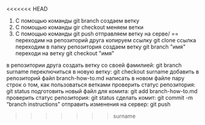 <<<<<<< HEAD
1) С помощью команды git branch создаем ветку
2) С помощью команды gir checkout меняем ветки
3) С помощью команды git push отправляем ветку на серве/
==
переходим на репозиторий друга
копируем ссылку
git clone ссылка
переходим в папку репозитория
создаем ветку git branch "имя"
переходи на ветку git checkout "имя"

в репозитории друга создать ветку со своей фамилией: git branch surname
переключиться в новую ветку: git checkout surname
добавить в репозиторий файл branch-how-to.md
написать в новом файле пару строк о том, как пользоваться ветками
проверить статус репозитория: git status
подготовить новый файл для комита: git add branch-how-to.md
проверить статус репозитория: git status
сделать комит: git commit -m “branch instructions”
отправить изменения на сервер: git push
>>>>>>> surname
